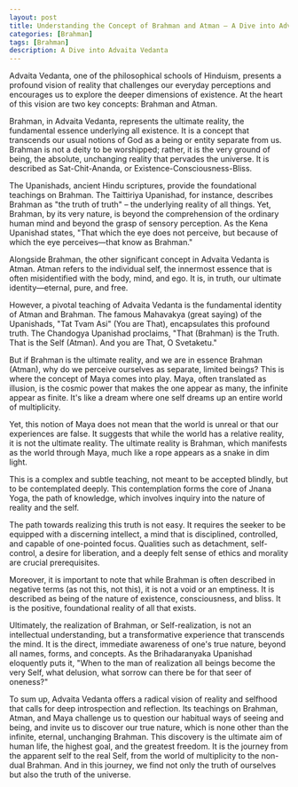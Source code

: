```yaml
---
layout: post
title: Understanding the Concept of Brahman and Atman — A Dive into Advaita Vedanta
categories: [Brahman]
tags: [Brahman]
description: A Dive into Advaita Vedanta
---
```


Advaita Vedanta, one of the philosophical schools of Hinduism, presents a profound vision of reality that challenges our everyday perceptions and encourages us to explore the deeper dimensions of existence. At the heart of this vision are two key concepts: Brahman and Atman.

Brahman, in Advaita Vedanta, represents the ultimate reality, the fundamental essence underlying all existence. It is a concept that transcends our usual notions of God as a being or entity separate from us. Brahman is not a deity to be worshipped; rather, it is the very ground of being, the absolute, unchanging reality that pervades the universe. It is described as Sat-Chit-Ananda, or Existence-Consciousness-Bliss.

The Upanishads, ancient Hindu scriptures, provide the foundational teachings on Brahman. The Taittiriya Upanishad, for instance, describes Brahman as "the truth of truth" – the underlying reality of all things. Yet, Brahman, by its very nature, is beyond the comprehension of the ordinary human mind and beyond the grasp of sensory perception. As the Kena Upanishad states, "That which the eye does not perceive, but because of which the eye perceives—that know as Brahman."

Alongside Brahman, the other significant concept in Advaita Vedanta is Atman. Atman refers to the individual self, the innermost essence that is often misidentified with the body, mind, and ego. It is, in truth, our ultimate identity—eternal, pure, and free.

However, a pivotal teaching of Advaita Vedanta is the fundamental identity of Atman and Brahman. The famous Mahavakya (great saying) of the Upanishads, "Tat Tvam Asi" (You are That), encapsulates this profound truth. The Chandogya Upanishad proclaims, "That (Brahman) is the Truth. That is the Self (Atman). And you are That, O Svetaketu."

But if Brahman is the ultimate reality, and we are in essence Brahman (Atman), why do we perceive ourselves as separate, limited beings? This is where the concept of Maya comes into play. Maya, often translated as illusion, is the cosmic power that makes the one appear as many, the infinite appear as finite. It's like a dream where one self dreams up an entire world of multiplicity.

Yet, this notion of Maya does not mean that the world is unreal or that our experiences are false. It suggests that while the world has a relative reality, it is not the ultimate reality. The ultimate reality is Brahman, which manifests as the world through Maya, much like a rope appears as a snake in dim light.

This is a complex and subtle teaching, not meant to be accepted blindly, but to be contemplated deeply. This contemplation forms the core of Jnana Yoga, the path of knowledge, which involves inquiry into the nature of reality and the self.

The path towards realizing this truth is not easy. It requires the seeker to be equipped with a discerning intellect, a mind that is disciplined, controlled, and capable of one-pointed focus. Qualities such as detachment, self-control, a desire for liberation, and a deeply felt sense of ethics and morality are crucial prerequisites.

Moreover, it is important to note that while Brahman is often described in negative terms (as not this, not this), it is not a void or an emptiness. It is described as being of the nature of existence, consciousness, and bliss. It is the positive, foundational reality of all that exists.

Ultimately, the realization of Brahman, or Self-realization, is not an intellectual understanding, but a transformative experience that transcends the mind. It is the direct, immediate awareness of one's true nature, beyond all names, forms, and concepts. As the Brihadaranyaka Upanishad eloquently puts it, "When to the man of realization all beings become the very Self, what delusion, what sorrow can there be for that seer of oneness?"

To sum up, Advaita Vedanta offers a radical vision of reality and selfhood that calls for deep introspection and reflection. Its teachings on Brahman, Atman, and Maya challenge us to question our habitual ways of seeing and being, and invite us to discover our true nature, which is none other than the infinite, eternal, unchanging Brahman. This discovery is the ultimate aim of human life, the highest goal, and the greatest freedom. It is the journey from the apparent self to the real Self, from the world of multiplicity to the non-dual Brahman. And in this journey, we find not only the truth of ourselves but also the truth of the universe.
